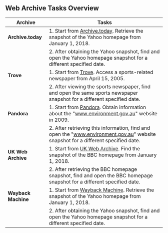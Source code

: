 <!-- ## Website Tasks Overview

| Web Archives     | Task 1                                                                                                              | Task 2                                                                                                                                       |
|------------------|---------------------------------------------------------------------------------------------------------------------|----------------------------------------------------------------------------------------------------------------------------------------------|
| Wayback Machine  | Find and access the archived snapshot or memento of the Yahoo homepage layout from January 1, 2018.                 | Locate and access a snapshot or memento of the Wikipedia homepage for a different specific date after retrieving the Yahoo homepage snapshot. |
| UK Web Archive   | Retrieve precise product page information of an item that trended on Amazon in September 2019.                     | Locate and access a snapshot or memento of the Google homepage on March 15th, 2005 after retrieving the Amazon product page snapshot.        |
| Trove            | Visit a sports-related newspaper from April 15, 2005.                                                               | Locate and access a snapshot or memento related to weather in 1990 after retrieving the sports-related newspaper snapshot.                    |
| Pandora          | Get information or descriptions of the "www.environment.gov.au" website in 2009.                                   | Locate and access a snapshot or memento of the www.scew.gov.au homepage for the year 2012 after retrieving information about the "www.environment.gov.au" website. |
| Archive.today    | Retrieve playlist compilations or song suggestions from a certain date on Spotify (e.g., browse the "Top 50 Hits" playlist on January 1, 2020). | Locate and access a snapshot or memento of the YouTube homepage on April 15th, 2009 after retrieving Spotify playlist information.          |
-->

## Web Archive Tasks Overview


| Archive          | Tasks                                                                                                              |
|------------------|--------------------------------------------------------------------------------------------------------------------|
| **Archive.today** | 1. Start from [Archive.today](https://archive.ph/). Retrieve the snapshot of the Yahoo homepage from January 1, 2018. |
|                  | 2. After obtaining the Yahoo snapshot, find and open the Yahoo homepage snapshot for a different specified date. |
| **Trove**         | 1. Start from [Trove](https://trove.nla.gov.au/). Access a sports-related newspaper from April 15, 2005.            |
|                  | 2. After viewing the sports newspaper, find and open the same sports newspaper snapshot for a different specified date. |
| **Pandora**       | 1. Start from [Pandora](http://pandora.nla.gov.au/). Obtain information about the "www.environment.gov.au" website in 2009. |
|                  | 2. After retrieving this information, find and open the "www.environment.gov.au" website snapshot for a different specified date. |
| **UK Web Archive**| 1. Start from [UK Web Archive](https://www.webarchive.org.uk/). Find the snapshot of the BBC homepage from January 1, 2018. |
|                  | 2. After retrieving the BBC homepage snapshot, find and open the BBC homepage snapshot for a different specified date. |
| **Wayback Machine** | 1. Start from [Wayback Machine](https://web.archive.org/). Retrieve the snapshot of the Yahoo homepage from January 1, 2018. |
|                  | 2. After obtaining the Yahoo snapshot, find and open the Yahoo homepage snapshot for a different specified date. |


